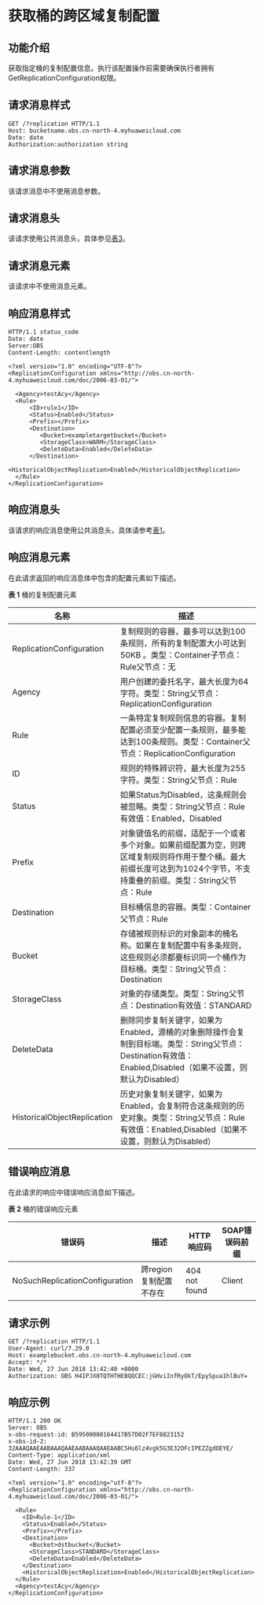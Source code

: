 # 获取桶的跨区域复制配置<a name="obs_04_0047"></a>

## 功能介绍<a name="section5584184924715"></a>

获取指定桶的复制配置信息。执行该配置操作前需要确保执行者拥有GetReplicationConfiguration权限。

## 请求消息样式<a name="section58990209"></a>

```
GET /?replication HTTP/1.1 
Host: bucketname.obs.cn-north-4.myhuaweicloud.com 
Date: date 
Authorization:authorization string
```

## 请求消息参数<a name="section61149837"></a>

该请求消息中不使用消息参数。

## 请求消息头<a name="section13477625"></a>

该请求使用公共消息头，具体参见[表3](构造请求.md#table25197309)。

## 请求消息元素<a name="section54189766"></a>

该请求中不使用消息元素。

## 响应消息样式<a name="section17945854"></a>

```
HTTP/1.1 status_code 
Date: date 
Server:OBS 
Content-Length: contentlength 

<?xml version="1.0" encoding="UTF-8"?> 
<ReplicationConfiguration xmlns="http://obs.cn-north-4.myhuaweicloud.com/doc/2006-03-01/">
 
  <Agency>testAcy</Agency>
  <Rule> 
      <ID>rule1</ID> 
      <Status>Enabled</Status> 
      <Prefix></Prefix> 
      <Destination> 
         <Bucket>exampletargetbucket</Bucket> 
         <StorageClass>WARM</StorageClass> 
         <DeleteData>Enabled</DeleteData>
      </Destination> 
      <HistoricalObjectReplication>Enabled</HistoricalObjectReplication>
  </Rule> 
</ReplicationConfiguration>
```

## 响应消息头<a name="section27294960"></a>

该请求的响应消息使用公共消息头，具体请参考[表1](返回结果.md#d0e686)。

## 响应消息元素<a name="section44328055"></a>

在此请求返回的响应消息体中包含的配置元素如下描述。

**表 1**  桶的复制配置元素

|名称|描述|
|--|--|
|ReplicationConfiguration|复制规则的容器，最多可以达到100条规则，所有的复制配置大小可达到50KB 。类型：Container子节点：Rule父节点：无|
|Agency|用户创建的委托名字，最大长度为64字符。类型：String父节点：ReplicationConfiguration|
|Rule|一条特定复制规则信息的容器。复制配置必须至少配置一条规则，最多能达到100条规则。类型：Container父节点：ReplicationConfiguration|
|ID|规则的特殊辨识符，最大长度为255字符。类型：String父节点：Rule|
|Status|如果Status为Disabled，这条规则会被忽略。类型：String父节点：Rule有效值：Enabled，Disabled|
|Prefix|对象键值名的前缀，适配于一个或者多个对象。如果前缀配置为空，则跨区域复制规则将作用于整个桶。最大前缀长度可达到为1024个字节，不支持重叠的前缀。类型：String父节点：Rule|
|Destination|目标桶信息的容器。类型：Container父节点：Rule|
|Bucket|存储被规则标识的对象副本的桶名称。如果在复制配置中有多条规则，这些规则必须都要标识同一个桶作为目标桶。类型：String父节点：Destination|
|StorageClass|对象的存储类型。类型：String父节点：Destination有效值：STANDARD|WARM|COLD|
|DeleteData|删除同步复制关键字，如果为Enabled，源桶的对象删除操作会复制到目标端。类型：String父节点：Destination有效值：Enabled,Disabled（如果不设置，则默认为Disabled）|
|HistoricalObjectReplication|历史对象复制关键字，如果为Enabled，会复制符合这条规则的历史对象。类型：String父节点：Rule有效值：Enabled,Disabled（如果不设置，则默认为Disabled）|


## 错误响应消息<a name="section63408179"></a>

在此请求的响应中错误响应消息如下描述。

**表 2**  桶的错误响应元素

|错误码|描述|HTTP响应码|SOAP错误码前缀|
|--|--|--|--|
|NoSuchReplicationConfiguration|跨region复制配置不存在|404 not found|Client|


## 请求示例<a name="section14482163815396"></a>

```
GET /?replication HTTP/1.1
User-Agent: curl/7.29.0
Host: examplebucket.obs.cn-north-4.myhuaweicloud.com
Accept: */*
Date: Wed, 27 Jun 2018 13:42:40 +0000
Authorization: OBS H4IPJX0TQTHTHEBQQCEC:jGHviInfRyOkT/EpySpua1hlBuY=
```

## 响应示例<a name="section76081155815"></a>

```
HTTP/1.1 200 OK
Server: OBS
x-obs-request-id: B59500000164417B57D02F7EF8823152
x-obs-id-2: 32AAAQAAEAABAAAQAAEAABAAAQAAEAABCSHu6lz4vgk5G3E32OFcIPEZZgdOEYE/
Content-Type: application/xml
Date: Wed, 27 Jun 2018 13:42:39 GMT
Content-Length: 337

<?xml version="1.0" encoding="utf-8"?>
<ReplicationConfiguration xmlns="http://obs.cn-north-4.myhuaweicloud.com/doc/2006-03-01/">
 
  <Rule> 
    <ID>Rule-1</ID>  
    <Status>Enabled</Status>  
    <Prefix></Prefix>  
    <Destination> 
      <Bucket>dstbucket</Bucket>  
      <StorageClass>STANDARD</StorageClass> 
      <DeleteData>Enabled</DeleteData>
    </Destination>
    <HistoricalObjectReplication>Enabled</HistoricalObjectReplication> 
  </Rule>  
  <Agency>testAcy</Agency> 
</ReplicationConfiguration>
```

